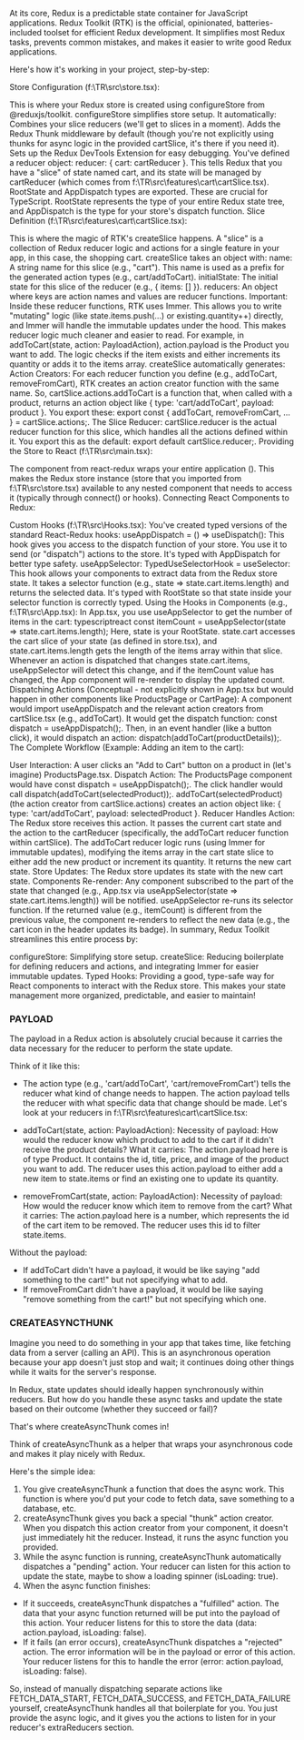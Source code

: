 At its core, Redux is a predictable state container for JavaScript applications. Redux Toolkit (RTK) is the official, opinionated, batteries-included toolset for efficient Redux development. It simplifies most Redux tasks, prevents common mistakes, and makes it easier to write good Redux applications.

Here's how it's working in your project, step-by-step:

Store Configuration (f:\TR\src\store.tsx):

This is where your Redux store is created using configureStore from @reduxjs/toolkit.
configureStore simplifies store setup. It automatically:
Combines your slice reducers (we'll get to slices in a moment).
Adds the Redux Thunk middleware by default (though you're not explicitly using thunks for async logic in the provided cartSlice, it's there if you need it).
Sets up the Redux DevTools Extension for easy debugging.
You've defined a reducer object: reducer: { cart: cartReducer }. This tells Redux that you have a "slice" of state named cart, and its state will be managed by cartReducer (which comes from f:\TR\src\features\cart\cartSlice.tsx).
RootState and AppDispatch types are exported. These are crucial for TypeScript. RootState represents the type of your entire Redux state tree, and AppDispatch is the type for your store's dispatch function.
Slice Definition (f:\TR\src\features\cart\cartSlice.tsx):

This is where the magic of RTK's createSlice happens. A "slice" is a collection of Redux reducer logic and actions for a single feature in your app, in this case, the shopping cart.
createSlice takes an object with:
name: A string name for this slice (e.g., "cart"). This name is used as a prefix for the generated action types (e.g., cart/addToCart).
initialState: The initial state for this slice of the reducer (e.g., { items: [] }).
reducers: An object where keys are action names and values are reducer functions.
Important: Inside these reducer functions, RTK uses Immer. This allows you to write "mutating" logic (like state.items.push(...) or existing.quantity++) directly, and Immer will handle the immutable updates under the hood. This makes reducer logic much cleaner and easier to read.
For example, in addToCart(state, action: PayloadAction<Product>), action.payload is the Product you want to add. The logic checks if the item exists and either increments its quantity or adds it to the items array.
createSlice automatically generates:
Action Creators: For each reducer function you define (e.g., addToCart, removeFromCart), RTK creates an action creator function with the same name. So, cartSlice.actions.addToCart is a function that, when called with a product, returns an action object like { type: 'cart/addToCart', payload: product }. You export these: export const { addToCart, removeFromCart, ... } = cartSlice.actions;.
The Slice Reducer: cartSlice.reducer is the actual reducer function for this slice, which handles all the actions defined within it. You export this as the default: export default cartSlice.reducer;.
Providing the Store to React (f:\TR\src\main.tsx):

The <Provider store={store}> component from react-redux wraps your entire application (<App />).
This makes the Redux store instance (store that you imported from f:\TR\src\store.tsx) available to any nested component that needs to access it (typically through connect() or hooks).
Connecting React Components to Redux:

Custom Hooks (f:\TR\src\Hooks.tsx):
You've created typed versions of the standard React-Redux hooks:
useAppDispatch = () => useDispatch<AppDispatch>(): This hook gives you access to the dispatch function of your store. You use it to send (or "dispatch") actions to the store. It's typed with AppDispatch for better type safety.
useAppSelector: TypedUseSelectorHook<RootState> = useSelector: This hook allows your components to extract data from the Redux store state. It takes a selector function (e.g., state => state.cart.items.length) and returns the selected data. It's typed with RootState so that state inside your selector function is correctly typed.
Using the Hooks in Components (e.g., f:\TR\src\App.tsx):
In App.tsx, you use useAppSelector to get the number of items in the cart:
typescriptreact
const itemCount = useAppSelector(state => state.cart.items.length);
Here, state is your RootState. state.cart accesses the cart slice of your state (as defined in store.tsx), and state.cart.items.length gets the length of the items array within that slice.
Whenever an action is dispatched that changes state.cart.items, useAppSelector will detect this change, and if the itemCount value has changed, the App component will re-render to display the updated count.
Dispatching Actions (Conceptual - not explicitly shown in App.tsx but would happen in other components like ProductsPage or CartPage):
A component would import useAppDispatch and the relevant action creators from cartSlice.tsx (e.g., addToCart).
It would get the dispatch function: const dispatch = useAppDispatch();.
Then, in an event handler (like a button click), it would dispatch an action: dispatch(addToCart(productDetails));.
The Complete Workflow (Example: Adding an item to the cart):

User Interaction: A user clicks an "Add to Cart" button on a product in (let's imagine) ProductsPage.tsx.
Dispatch Action:
The ProductsPage component would have const dispatch = useAppDispatch();.
The click handler would call dispatch(addToCart(selectedProduct));.
addToCart(selectedProduct) (the action creator from cartSlice.actions) creates an action object like: { type: 'cart/addToCart', payload: selectedProduct }.
Reducer Handles Action:
The Redux store receives this action.
It passes the current cart state and the action to the cartReducer (specifically, the addToCart reducer function within cartSlice).
The addToCart reducer logic runs (using Immer for immutable updates), modifying the items array in the cart state slice to either add the new product or increment its quantity.
It returns the new cart state.
Store Updates: The Redux store updates its state with the new cart state.
Components Re-render:
Any component subscribed to the part of the state that changed (e.g., App.tsx via useAppSelector(state => state.cart.items.length)) will be notified.
useAppSelector re-runs its selector function. If the returned value (e.g., itemCount) is different from the previous value, the component re-renders to reflect the new data (e.g., the cart icon in the header updates its badge).
In summary, Redux Toolkit streamlines this entire process by:

configureStore: Simplifying store setup.
createSlice: Reducing boilerplate for defining reducers and actions, and integrating Immer for easier immutable updates.
Typed Hooks: Providing a good, type-safe way for React components to interact with the Redux store.
This makes your state management more organized, predictable, and easier to maintain!

### PAYLOAD ###
The payload in a Redux action is absolutely crucial because it carries the data necessary for the reducer to perform the state update.

Think of it like this:

- The action type (e.g., 'cart/addToCart', 'cart/removeFromCart') tells the reducer what kind of change needs to happen.
The action payload tells the reducer with what specific data that change should be made.
Let's look at your reducers in f:\TR\src\features\cart\cartSlice.tsx:

- addToCart(state, action: PayloadAction<Product>):
Necessity of payload: How would the reducer know which product to add to the cart if it didn't receive the product details?
What it carries: The action.payload here is of type Product. It contains the id, title, price, and image of the product you want to add. The reducer uses this action.payload to either add a new item to state.items or find an existing one to update its quantity.

- removeFromCart(state, action: PayloadAction<number>):
Necessity of payload: How would the reducer know which item to remove from the cart?
What it carries: The action.payload here is a number, which represents the id of the cart item to be removed. The reducer uses this id to filter state.items.

Without the payload:
- If addToCart didn't have a payload, it would be like saying "add something to the cart!" but not specifying what to add.
- If removeFromCart didn't have a payload, it would be like saying "remove something from the cart!" but not specifying which one.

### CREATEASYNCTHUNK ###
Imagine you need to do something in your app that takes time, like fetching data from a server (calling an API). This is an asynchronous operation because your app doesn't just stop and wait; it continues doing other things while it waits for the server's response.

In Redux, state updates should ideally happen synchronously within reducers. But how do you handle these async tasks and update the state based on their outcome (whether they succeed or fail)?

That's where createAsyncThunk comes in!

Think of createAsyncThunk as a helper that wraps your asynchronous code and makes it play nicely with Redux.

Here's the simple idea:

1. You give createAsyncThunk a function that does the async work. This function is where you'd put your code to fetch data, save something to a database, etc.
2. createAsyncThunk gives you back a special "thunk" action creator. When you dispatch this action creator from your component, it doesn't just immediately hit the reducer. Instead, it runs the async function you provided.
3. While the async function is running, createAsyncThunk automatically dispatches a "pending" action. Your reducer can listen for this action to update the state, maybe to show a loading spinner (isLoading: true).
4. When the async function finishes:
  - If it succeeds, createAsyncThunk dispatches a "fulfilled" action. The data that your async function returned will be put into the payload of this action. Your reducer listens for this to store the data (data: action.payload, isLoading: false).
  - If it fails (an error occurs), createAsyncThunk dispatches a "rejected" action. The error information will be in the payload or error of this action. Your reducer listens for this to handle the error (error: action.payload, isLoading: false).

  So, instead of manually dispatching separate actions like FETCH_DATA_START, FETCH_DATA_SUCCESS, and FETCH_DATA_FAILURE yourself, createAsyncThunk handles all that boilerplate for you. You just provide the async logic, and it gives you the actions to listen for in your reducer's extraReducers section.